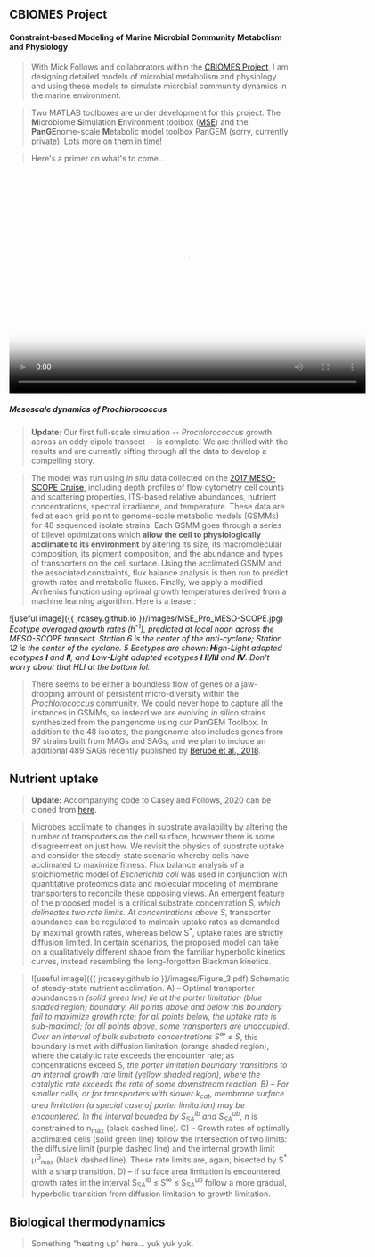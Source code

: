 ## CBIOMES Project
####  Constraint-based Modeling of Marine Microbial Community Metabolism and Physiology

> With Mick Follows and collaborators within the [CBIOMES Project](https://cbiomes.org), I am designing detailed models of microbial metabolism and physiology and using these models to simulate microbial community dynamics in the marine environment. 

> Two MATLAB toolboxes are under development for this project: The **M**icrobiome **S**imulation **E**nvironment toolbox ([MSE](https://github.com/jrcasey/mse)) and the **PanGE**nome-scale **M**etabolic model toolbox PanGEM (sorry, currently private). Lots more on them in time!    

> Here's a primer on what's to come...

<video src="/images/Casey_narration.mp4" poster="/images/poster.pdf" width="640" height="400" controls preload></video>


##### Mesoscale dynamics of *Prochlorococcus*

> **Update:** Our first full-scale simulation -- *Prochlorococcus* growth across an eddy dipole transect -- is complete! We are thrilled with the results and are currently sifting through all the data to develop a compelling story. 

> The model was run using *in situ* data collected on the [2017 MESO-SCOPE Cruise](http://scope.soest.hawaii.edu/data/mesoscope/),
including depth profiles of flow cytometry cell counts and scattering properties, ITS-based relative abundances, nutrient concentrations, spectral irradiance, and temperature. These data are fed at each grid point to genome-scale metabolic models (GSMMs) for 48 sequenced isolate strains. Each GSMM goes through a series of bilevel optimizations which **allow the cell to physiologically acclimate to its environment** by altering its size, its macromolecular composition, its pigment composition, and the abundance and types of transporters on the cell surface. Using the acclimated GSMM and the associated constraints, flux balance analysis is then run to predict growth rates and metabolic fluxes. Finally, we apply a modified Arrhenius function using optimal 
growth temperatures derived from a machine learning algorithm. Here is a teaser: 

![useful image]({{ jrcasey.github.io }}/images/MSE_Pro_MESO-SCOPE.jpg)
*Ecotype averaged growth rates (h<sup>-1</sup>), predicted at local noon across the MESO-SCOPE transect. Station 6 is the center of the anti-cyclone; Station 12 is the center of the cyclone. 5 Ecotypes are shown: **H**igh-**L**ight adapted ecotypes **I** and **II**, and **L**ow-**L**ight adapted ecotypes **I** **II/III** and **IV**. Don't worry about that HLI at the bottom lol.*   


> There seems to be either a boundless flow of genes or a jaw-dropping amount of persistent micro-diversity within the  *Prochlorococcus* community. We could never hope to capture all the instances in GSMMs, so instead we are evolving *in silico*
strains synthesized from the pangenome using our PanGEM Toolbox. In addition to the 48 isolates, the pangenome also includes genes from 97 strains built from MAGs and SAGs, and we plan to include an additional 489 SAGs recently published by [Berube et al., 2018](https://www.nature.com/articles/sdata2018154).     

## Nutrient uptake
> **Update:** Accompanying code to Casey and Follows, 2020 can be cloned from [here](https://github.com/jrcasey/NutrientUptake).

> Microbes acclimate to changes in substrate availability by altering the number of transporters on the cell surface, however there is some disagreement on just how. We revisit the physics of substrate uptake and consider the steady-state scenario whereby cells have acclimated to maximize fitness. Flux balance analysis of a stoichiometric model of *Escherichia coli* was used in conjunction with quantitative proteomics data and molecular modeling of membrane transporters to reconcile these opposing views. An emergent feature of the proposed model is a critical substrate concentration S<sup>*</sup>, which delineates two rate limits. At concentrations above S<sup>*</sup>, transporter abundance can be regulated to maintain uptake rates as demanded by maximal growth rates, whereas below S<sup>*</sup>, uptake rates are strictly diffusion limited. In certain scenarios, the proposed model can take on a qualitatively different shape from the familiar hyperbolic kinetics curves, instead resembling the long-forgotten Blackman kinetics.

> ![useful image]({{ jrcasey.github.io }}/images/Figure_3.pdf)
Schematic of steady-state nutrient acclimation. A) – Optimal transporter abundances n<sup>*</sup> (solid green line) lie at the porter limitation (blue shaded region) boundary. All points above and below this boundary fail to maximize growth rate; for all points below, the uptake rate is sub-maximal; for all points above, some transporters are unoccupied. Over an interval of bulk substrate concentrations S<sup>∞</sup> ≤ S<sup>*</sup>, this boundary is met with diffusion limitation (orange shaded region), where the catalytic rate exceeds the encounter rate; as concentrations exceed S<sup>*</sup>, the porter limitation boundary transitions to an internal growth rate limit (yellow shaded region), where the catalytic rate exceeds the rate of some downstream reaction. B) – For smaller cells, or for transporters with slower k<sub>cat</sub>, membrane surface area limitation (a special case of porter limitation) may be encountered. In the interval bounded by S<sub>SA</sub><sup>lb</sup> and S<sub>SA</sub><sup>ub</sup>, n<sup>*</sup> is constrained to n<sub>max</sub> (black dashed line). C) – Growth rates of optimally acclimated cells (solid green line) follow the intersection of two limits: the diffusive limit (purple dashed line) and the internal growth limit μ<sup>G</sup><sub>max</sub> (black dashed line). These rate limits are, again, bisected by S<sup>*</sup> with a sharp transition. D) – If surface area limitation is encountered, growth rates in the interval S<sub>SA</sub><sup>lb</sup> ≤ S<sup>∞</sup> ≤ S<sub>SA</sub><sup>ub</sup> follow a more gradual, hyperbolic transition from diffusion limitation to growth limitation.


## Biological thermodynamics
> Something "heating up" here... yuk yuk yuk.